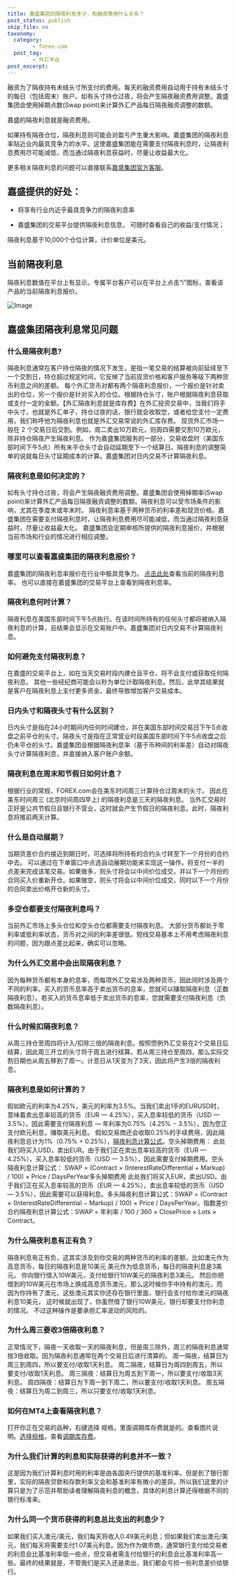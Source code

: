 ```yaml
---
title: 嘉盛集团的隔夜利息多少，和融资费用什么关系？
post_status: publish
skip_file: no
taxonomy:
  category:
        - forex-com
  post_tag:
        - 外汇平台
post_excerpt: 
---
```

融资为了隔夜持有未结头寸所支付的费用。每天的融资费用自动用于持有未结头寸的每日（包括周末）账户。如有头寸持仓过夜，将会产生隔夜融资费用调整。嘉盛集团会使用掉期点数(Swap point)来计算外汇产品每日隔夜融资调整的数额。

嘉盛的隔夜利息就是融资费用。

如果持有隔夜仓位，隔夜利息则可能会对盈亏产生重大影响。嘉盛集团的隔夜利息率贴近业内最具竞争力的水平。这使嘉盛集团能在需要支付隔夜利息时，让隔夜利息费用尽可能减低，而当通过隔夜利息获益时，尽量让收益最大化。

更多相关隔夜利息的问题可以直接联系[嘉盛集团官方客服](http://www.ssgg.net/forex-customer-service.html)。

## 嘉盛提供的好处：

* 将享有行业内近乎最具竞争力的隔夜利息率

* 嘉盛集团的交易平台提供隔夜利息信息， 可随时查看自己的收益/支付情况；

隔夜利息基于10,000个仓位计算，计价单位是美元。

## 当前隔夜利息

隔夜利息数值在平台上有显示。专属平台客户可以在平台上点击“i”图标，查看该产品的当前隔夜利息报价。

![Image](https://cdn.fendou.la/tuoss/rollover-rates.png)

## 嘉盛集团隔夜利息常见问题

### 什么是隔夜利息?

隔夜利息通常在客户持仓隔夜的情况下发生，是指一笔交易的结算被向前延续至下一个交割日，持仓超过规定时间，它反映了当前现货价格和客户服务等级下两种货币利息之间的差额。
每个外汇货币对都有两个隔夜利息报价，一个报价是针对卖出的仓位，另一个报价是针对买入的仓位。根据持仓头寸，账户根据隔夜利息获取或支付一定的金额。【外汇隔夜利息就是库存费】在外汇投资交易中，当我们将手中头寸，也就是外汇单子，持仓过夜的话，银行就会收取您，或者给您支付一定费用，我们称呼他为隔夜利息也就是外汇交易常说的外汇库存费。
现货外汇市场一般在 2 个交易日后交割。例如，周二卖出10万欧元，则周四需要交割10万欧元，除非持仓隔夜产生隔夜利息。
作为嘉盛集团服务的一部分，交易收盘时（美国东部时间下午5点）所有未平仓头寸会自动延期至下一个结算日。隔夜利息的调整简单的说就每日头寸延期成本的计算。嘉盛集团对日内交易不计算隔夜利息。

### 隔夜利息是如何决定的？

如有头寸持仓过夜，将会产生隔夜融资费用调整。嘉盛集团会使用掉期率(Swap point)来计算外汇产品每日隔夜融资调整的数额。隔夜利息可以受市场条件的影响，尤其在季度末或年末时。
隔夜利息率基于两种货币的利率差和现货价格。嘉盛集团在需要支付隔夜利息时，让隔夜利息费用尽可能减低，而当通过隔夜利息获益时，尽量让收益最大化。
嘉盛集团会定期审核所提供的隔夜利息报价，并根据当前市场和行业的情况进行相应调整。

### 哪里可以查看嘉盛集团的隔夜利息报价？

嘉盛集团的隔夜利息率报价在行业中极具竞争力。 [点击此处](https://www.asia-jsjt.com/cn/why-us/rollover-rates/)查看当前的隔夜利息率。
也可以直接在嘉盛集团的交易平台上查看到隔夜利息率。

### 隔夜利息何时计算？

隔夜利息在美国东部时间下午5点执行。在该时间所持有的任何头寸都将被纳入隔夜利息的计算，且结果会显示在交易账户中。嘉盛集团对日内交易不计算隔夜利息。

### 如何避免支付隔夜利息？

在嘉盛的交易平台上，如在当天交易时段内建仓且平仓，将不会支付或获取任何隔夜利息。
其他一些经纪商可能会以秒为单位计取隔夜利息。然后，此举其结果就是客户在隔夜利息上支付更多资金，最终导致增加客户交易成本。

### 日内头寸和隔夜头寸有什么区别？

日内头寸是指在24小时期间内任何时间建仓，并在美国东部时间交易日下午5点收盘之前平仓的头寸。隔夜头寸是指在正常营业时段美国东部时间下午5点收盘之后仍未平仓的头寸。嘉盛集团会根据隔夜利息率（基于币种间的利率差）自动对隔夜头寸计算隔夜利息，并直接纳入客户账户余额。

### 隔夜利息在周末和节假日如何计息？

根据行业的常规，FOREX.com会在美东时间周三计算持仓过周末的头寸。 因此在美东时间周三 (北京时间周四早上) 的隔夜利息是三天的隔夜利息。
当外汇交易时正好是公共节假日且银行不营业，这时就会产生节假日的隔夜利息。此时，隔夜利息将推前两天计算。

### 什么是自动展期？

当期货差价合约接近到期日时，可选择将所持有的合约头寸转至下一个月份的合约中去。
可以通过在下单窗口中点选自动展期功能来实现这一操作。将支付一半的点差来完成该笔交易。如果做多，则头寸将会以中间价位成交，并以下一个月份的合同买入价重新开仓。如果做空，则头寸将会以中间价位成交，同时以下一个月份的合同卖出价格开仓新的头寸。

### 多空仓都要支付隔夜利息吗？

当前外汇市场上多头仓位和空头仓位都需要支付隔夜利息。
大部分货币都处于零利率或低利率状态，货币对之间的利率差很低。短线交易基本上不用考虑隔夜利息的问题，因为跟点差比起来，确实可以忽略。

### 为什么外汇交易中会出现隔夜利息？

因为每种货币都有本身的息率，而每项外汇交易涉及两种货币，因此同时涉及两个不同的利率。买入的货币息率高于卖出货币的息率，您就可以赚取隔夜利息（正数隔夜利息）。若买入的货币息率低于卖出货币的息率，您就需要支付隔夜利息（负数隔夜利息）。

### 什么时候扣隔夜利息？

从周三持仓至周四将计入/扣除三倍的隔夜利息。按照惯例外汇交易在2个交易日后结算，因此周三开立的头寸将于周五进行结算。若从周三持仓至周四，那么实际交割日期也从周五移到了周一。计息日从1天变为了3天，因此将产生3倍的隔夜利息。

### 隔夜利息是如何计算的？

假如欧元的利率为4.25%，美元的利率为3.5%。当我们卖出1手的EURUSD时，意味着卖出息率较高的货币（EUR — 4.25%），买入息率较低的货币（USD — 3.5%）。因此需要支付隔夜利息 — 年利率为0.75%（4.25% − 3.5%），因为您正支付欧元利息，赚取美元利息。
假如交易商还会收取0.25%的手续费用，因此隔夜利息总计为1%（0.75% + 0.25%），[隔夜利息计算公式](https://a.c-dn.net/b/3P0y5M.png)。空头掉期费用：
此处我们将买入USD，卖出EUR。由于我们正在卖出息率较高的货币（EUR — 4.25%），买入息率较低的货币（USD — 3.5%），因此需要支付掉期费用。空头隔夜利息计算公式： SWAP = (Contract × (InterestRateDifferential + Markup) / 100) × Рrice / DaysPerYear多头掉期费用
此处我们将买入EUR，卖出USD。由于我们正在买入息率较高的货币（EUR — 4.25%），卖出息率较低的货币（USD — 3.5%），因此需要可以获得利息。多头隔夜利息计算公式：SWAP = (Contract × (InterestRateDifferential − Markup) / 100) × Рrice / DaysPerYear。指数差价合约隔夜利息计算公式：SWAP = 年利率 / 100 / 360 × ClosePrice × Lots × Contract。

### 为什么隔夜利息有正有负？

隔夜利息有正有负，这其实涉及到你交易的两种货币的利率的差额，比如澳元作为高息货币，每日的隔夜利息是10美元
美元作为低息货币，每日的隔夜利息是3美元。
你向银行借入10W美元，支付给银行10W美元的隔夜利息3美元。
然后你把借到的10W美元在市场上换成高息货币澳元，那么这时候你手中持有的澳元，而因为你持有了澳元，这些澳元其实你还存在银行里面，银行会支付给你澳元的隔夜利息10美元，
这时候就出现了，你虽然借了银行10W美元，银行却要支付你利息的情况。
不过这种操作是要承担汇率波动的风险的。

### 为什么周三要收3倍隔夜利息？

正常情况下，隔夜一天收取一天的隔夜利息，但是周三除外，周三的隔夜利息通常按3倍收取。因为隔夜利息通常在两个交易日后进行清算的。
周一隔夜，结算日为周三到周四，所以要支付/收取1天利息。
周二隔夜，结算日为周四到周五，所以要支付/收取1天利息。
周三隔夜：结算日为周五到下周一，所以要支付/收取3天利息。
周四隔夜：结算日为下周一到下周二，所以要支付/收取1天利息。
周五隔夜：结算日为周二到周三，所以只要支付/收取1天利息。

### 如何在MT4上查看隔夜利息？

打开你正在交易的品种，右键选择 规格，里面调期库存费就是的。查看图片说明。[选择规格](https://pic2.zhimg.com/80/v2-9ecf975a086c4947cd0f76002d1d85f9_1440w.jpg)，查看[调期库存费](https://pic4.zhimg.com/80/v2-5bda249fa799b2b2a91a46316de3037f_1440w.jpg)。

### 为什么我们计算的利息和实际获得的利息并不一致？

这是因为我们计算利息时用的利率是由各国央行提供的基准利率。但是到了银行那里，实际的隔夜贷款和存款利率又会和基准利率有微小的差异。所以我们这里的计算只是为了示范并帮助读者理解隔夜利息的概念，具体的利息计算还得根据不同的银行标准来。

### 为什么同一个货币获得的利息总比支出的利息少？

如果我们买入澳元/美元，我们每天将收入0.49美元利息；但如果我们卖出澳元/美元，我们每天将需要支付1.07美元利息。因为作为做市商，通常银行支付给交易者的利息会比基准利率低一些点，但交易者需支付给银行的利息会比基准利率高一些。最终的结果就是，不管我们是买入还是卖出，我们都会亏损一些利息差价给银行。